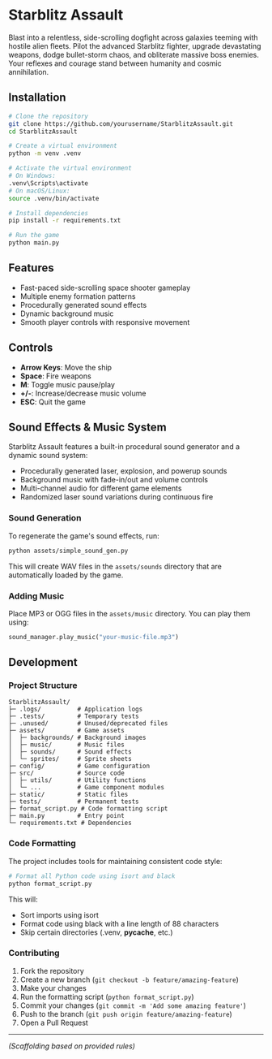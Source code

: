 # Starblitz Assault

Blast into a relentless, side-scrolling dogfight across galaxies teeming with hostile alien fleets. Pilot the advanced Starblitz fighter, upgrade devastating weapons, dodge bullet-storm chaos, and obliterate massive boss enemies. Your reflexes and courage stand between humanity and cosmic annihilation.

## Installation

```bash
# Clone the repository
git clone https://github.com/yourusername/StarblitzAssault.git
cd StarblitzAssault

# Create a virtual environment
python -m venv .venv

# Activate the virtual environment
# On Windows:
.venv\Scripts\activate
# On macOS/Linux:
source .venv/bin/activate

# Install dependencies
pip install -r requirements.txt

# Run the game
python main.py
```

## Features

- Fast-paced side-scrolling space shooter gameplay
- Multiple enemy formation patterns
- Procedurally generated sound effects
- Dynamic background music
- Smooth player controls with responsive movement

## Controls

- **Arrow Keys**: Move the ship
- **Space**: Fire weapons
- **M**: Toggle music pause/play
- **+/-**: Increase/decrease music volume
- **ESC**: Quit the game

## Sound Effects & Music System

Starblitz Assault features a built-in procedural sound generator and a dynamic sound system:

- Procedurally generated laser, explosion, and powerup sounds
- Background music with fade-in/out and volume controls
- Multi-channel audio for different game elements
- Randomized laser sound variations during continuous fire

### Sound Generation

To regenerate the game's sound effects, run:

```bash
python assets/simple_sound_gen.py
```

This will create WAV files in the `assets/sounds` directory that are automatically loaded by the game.

### Adding Music

Place MP3 or OGG files in the `assets/music` directory. You can play them using:

```python
sound_manager.play_music("your-music-file.mp3")
```

## Development

### Project Structure

```
StarblitzAssault/
├─ .logs/          # Application logs
├─ .tests/         # Temporary tests
├─ .unused/        # Unused/deprecated files 
├─ assets/         # Game assets
│  ├─ backgrounds/ # Background images
│  ├─ music/       # Music files
│  ├─ sounds/      # Sound effects
│  └─ sprites/     # Sprite sheets
├─ config/         # Game configuration
├─ src/            # Source code
│  ├─ utils/       # Utility functions
│  └─ ...          # Game component modules
├─ static/         # Static files
├─ tests/          # Permanent tests
├─ format_script.py # Code formatting script
├─ main.py         # Entry point
└─ requirements.txt # Dependencies
```

### Code Formatting

The project includes tools for maintaining consistent code style:

```bash
# Format all Python code using isort and black
python format_script.py
```

This will:
- Sort imports using isort
- Format code using black with a line length of 88 characters
- Skip certain directories (.venv, __pycache__, etc.)

### Contributing

1. Fork the repository
2. Create a new branch (`git checkout -b feature/amazing-feature`)
3. Make your changes
4. Run the formatting script (`python format_script.py`)
5. Commit your changes (`git commit -m 'Add some amazing feature'`)
6. Push to the branch (`git push origin feature/amazing-feature`)
7. Open a Pull Request

---
*(Scaffolding based on provided rules)*

